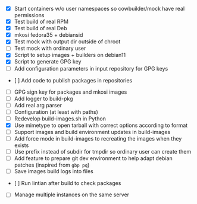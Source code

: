 - [x] Start containers w/o user namespaces so cowbuilder/mock have real permissions
- [x] Test build of real RPM
- [x] Test build of real Deb
- [x] mkosi fedora35 + debiansid
- [x] Test mock with output dir outside of chroot
- [ ] Test mock with ordinary user
- [x] Script to setup images + builders on debian11
- [x] Script to generate GPG key
- [ ] Add configuration parameters in input repository for GPG keys
- [ ] Add code to publish packages in repositories
- [ ] GPG sign key for packages and mkosi images
- [ ] Add logger to build-pkg
- [ ] Add real arg parser
- [ ] Configuration (at least with paths)
- [ ] Redevelop build-images.sh in Python
- [x] Use mimetype to open tarball with correct options according to format
- [ ] Support images and build environment updates in build-images
- [ ] Add force mode in build-images to recreating the images when they exists
- [ ] Use prefix instead of subdir for tmpdir so ordinary user can create them
- [ ] Add feature to prepare git dev environment to help adapt debian patches (inspired from `gbp pq`)
- [ ] Save images build logs into files
- [ ] Run lintian after build to check packages
- [ ] Manage multiple instances on the same server
